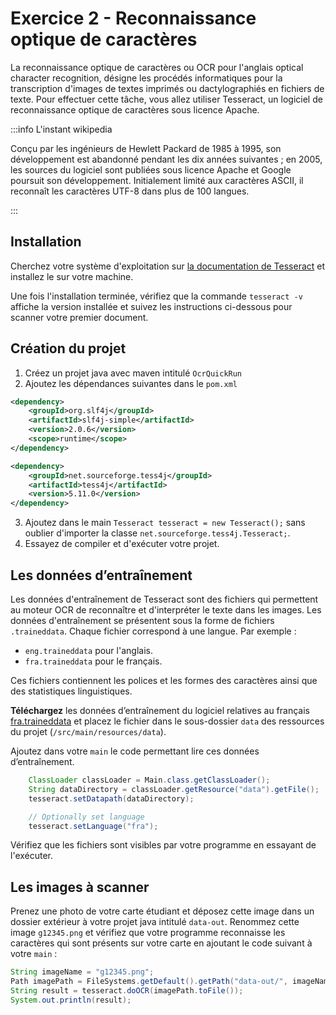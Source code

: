 # Exercice 2 - Reconnaissance optique de caractères

La reconnaissance optique de caractères ou OCR pour l'anglais optical 
character recognition, désigne les procédés informatiques pour la 
transcription d'images de textes imprimés ou dactylographiés en fichiers 
de texte.
Pour effectuer cette tâche, vous allez utiliser Tesseract, un logiciel de reconnaissance optique de caractères sous licence Apache.


:::info L'instant wikipedia

Conçu par les ingénieurs de Hewlett Packard de 1985 à 1995, son développement est abandonné pendant les dix années suivantes ; en 2005, les sources du logiciel sont publiées sous licence Apache et Google poursuit son développement. Initialement limité aux caractères ASCII, il reconnaît les caractères UTF-8 dans plus de 100 langues. 

:::

## Installation

Cherchez votre système d'exploitation sur 
[la documentation de Tesseract](https://tesseract-ocr.github.io/tessdoc/Installation.html)
et installez le sur votre machine.

Une fois l'installation terminée, vérifiez que la commande
`tesseract -v` affiche la version installée et suivez les instructions
ci-dessous pour scanner votre premier document.

## Création du projet

1. Créez un projet java avec maven intitulé `OcrQuickRun`
1. Ajoutez les dépendances suivantes dans le `pom.xml`
```xml showLineNumbers
<dependency>
    <groupId>org.slf4j</groupId>
    <artifactId>slf4j-simple</artifactId>
    <version>2.0.6</version>
    <scope>runtime</scope>
</dependency>

<dependency>
    <groupId>net.sourceforge.tess4j</groupId>
    <artifactId>tess4j</artifactId>
    <version>5.11.0</version>
</dependency>
```
3. Ajoutez dans le main `Tesseract tesseract = new Tesseract();`
sans oublier d'importer la classe `net.sourceforge.tess4j.Tesseract;`.
1. Essayez de compiler et d'exécuter votre projet.

## Les données d’entraînement

Les données d'entraînement de Tesseract sont des fichiers  qui 
permettent au moteur OCR de reconnaître et d'interpréter le texte 
dans les images.
Les données d'entraînement se présentent sous la forme de fichiers 
`.traineddata`. Chaque fichier correspond à une langue. Par exemple :
- `eng.traineddata` pour l'anglais.
- `fra.traineddata` pour le français.

Ces fichiers contiennent les polices et les formes des caractères ainsi que des statistiques linguistiques.

**Téléchargez** les données d’entraînement du logiciel relatives au français 
[fra.traineddata](https://github.com/tesseract-ocr/tessdata_fast)
 et placez le fichier dans le sous-dossier `data` des ressources du projet (`/src/main/resources/data`).

Ajoutez dans votre `main` le code permettant lire ces données d’entraînement. 
```java showLineNumbers
    ClassLoader classLoader = Main.class.getClassLoader();
    String dataDirectory = classLoader.getResource("data").getFile();
    tesseract.setDatapath(dataDirectory);

    // Optionally set language
    tesseract.setLanguage("fra");
```

Vérifiez que les fichiers sont visibles par votre programme
en essayant de l'exécuter.

## Les images à scanner

Prenez une photo de votre carte étudiant et déposez cette image dans un dossier extérieur à votre projet java intitulé `data-out`.
Renommez cette image `g12345.png` et vérifiez que votre programme reconnaisse les caractères qui sont présents sur votre carte
en ajoutant le code suivant à votre `main` : 

```java showLineNumbers
String imageName = "g12345.png";
Path imagePath = FileSystems.getDefault().getPath("data-out/", imageName);
String result = tesseract.doOCR(imagePath.toFile());
System.out.println(result);
```